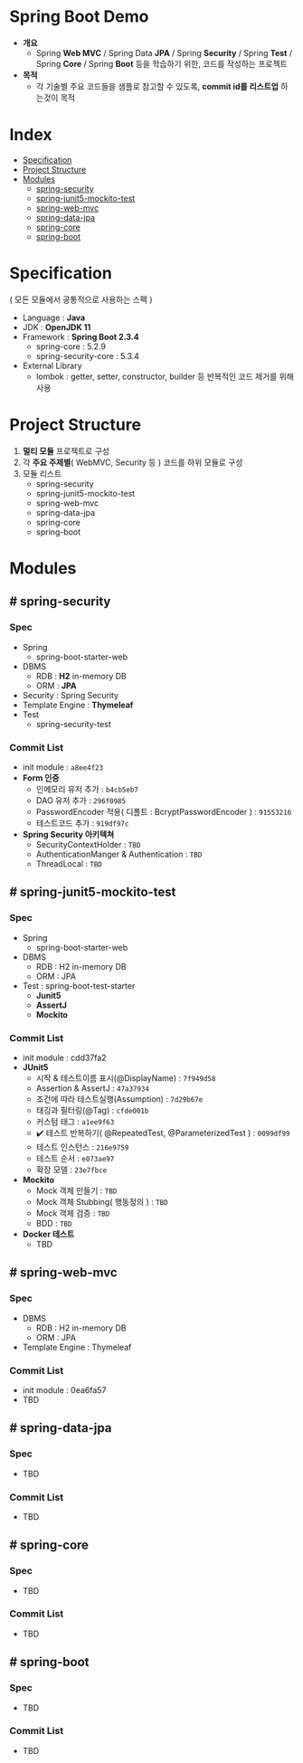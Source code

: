 # Spring Boot Demo
- **개요**
   * Spring **Web MVC** / Spring Data **JPA** / Spring **Security** / Spring **Test** / Spring **Core** / Spring **Boot** 등을 학습하기 위한, 코드를 작성하는 프로젝트
- **목적**
   * 각 기술별 주요 코드들을 샘플로 참고할 수 있도록, **commit id를 리스트업** 하는것이 목적

# Index
- [Specification](#specification)
- [Project Structure](#project-structure)
- [Modules](#modules)
   * [spring-security](#spring-security)
   * [spring-junit5-mockito-test](#-spring-junit5-mockito-test)
   * [spring-web-mvc](#spring-web-mvc)
   * [spring-data-jpa](#spring-data-jpa)
   * [spring-core](#spring-core)
   * [spring-boot](#spring-boot)

# Specification
( 모든 모듈에서 공통적으로 사용하는 스펙 )
- Language : **Java**
- JDK : **OpenJDK 11**
- Framework : **Spring Boot 2.3.4**
   * spring-core : 5.2.9
   * spring-security-core : 5.3.4
- External Library
   * lombok : getter, setter, constructor, builder 등 반복적인 코드 제거를 위해 사용 

# Project Structure
1. **멀티 모듈** 프로젝트로 구성
2. 각 **주요 주제별**( WebMVC, Security 등 ) 코드를 하위 모듈로 구성
3. 모듈 리스트
    * spring-security
    * spring-junit5-mockito-test
    * spring-web-mvc
    * spring-data-jpa
    * spring-core
    * spring-boot

# Modules

## # spring-security
### Spec
- Spring
  * spring-boot-starter-web
- DBMS
  * RDB : **H2** in-memory DB
  * ORM : **JPA**
- Security : Spring Security
- Template Engine : **Thymeleaf**
- Test
   * spring-security-test
### Commit List
- init module : `a8ee4f23`
- **Form 인증**
   * 인메모리 유저 추가 : `b4cb5eb7`
   * DAO 유저 추가 : `296f0985`
   * PasswordEncoder 적용( 디폴트 : BcryptPasswordEncoder ) : `91553216`
   * 테스트코드 추가 : `919df97c`
- **Spring Security 아키텍쳐**
   * SecurityContextHolder : `TBD`
   * AuthenticationManger & Authentication : `TBD`
   * ThreadLocal : `TBD`  
   
## # spring-junit5-mockito-test
### Spec
- Spring
   * spring-boot-starter-web
- DBMS
   * RDB : H2 in-memory DB
   * ORM : JPA   
- Test : spring-boot-test-starter
   * **Junit5**
   * **AssertJ**
   * **Mockito**
### Commit List
- init module : cdd37fa2
- **JUnit5**
   * 시작 & 테스트이름 표시(@DisplayName) : `7f949d58`
   * Assertion & AssertJ : `47a37934`
   * 조건에 따라 테스트실행(Assumption) : `7d29b67e`
   * 태깅과 필터링(@Tag) : `cfde001b`
   * 커스텀 태그 : `a1ee9f63`
   * ✔️ 테스트 반복하기( @RepeatedTest, @ParameterizedTest ) : `0099df99`
   * 테스트 인스턴스 : `216e9759` 
   * 테스트 순서 : `e073ae97`
   * 확장 모델 : `23e7fbce`
- **Mockito**
   * Mock 객체 만들기 : `TBD` 
   * Mock 객체 Stubbing( 행동정의 ) : `TBD` 
   * Mock 객체 검증 : `TBD`
   * BDD : `TBD`
- **Docker 테스트**
   * TBD

## # spring-web-mvc
### Spec
- DBMS
  * RDB : H2 in-memory DB
  * ORM : JPA
- Template Engine : Thymeleaf

### Commit List
- init module : 0ea6fa57
- TBD

## # spring-data-jpa
### Spec
- TBD
### Commit List
- TBD

## # spring-core
### Spec
- TBD
### Commit List
- TBD

## # spring-boot
### Spec
- TBD
### Commit List
- TBD
